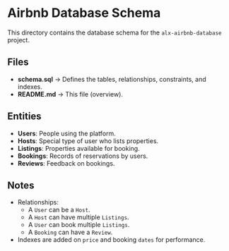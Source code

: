 # Airbnb Database Schema

This directory contains the database schema for the `alx-airbnb-database` project.

## Files
- **schema.sql** → Defines the tables, relationships, constraints, and indexes.
- **README.md** → This file (overview).

## Entities
- **Users**: People using the platform.
- **Hosts**: Special type of user who lists properties.
- **Listings**: Properties available for booking.
- **Bookings**: Records of reservations by users.
- **Reviews**: Feedback on bookings.

## Notes
- Relationships:
  - A `User` can be a `Host`.
  - A `Host` can have multiple `Listings`.
  - A `User` can book multiple `Listings`.
  - A `Booking` can have a `Review`.
- Indexes are added on `price` and booking `dates` for performance.
